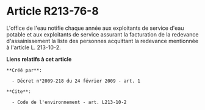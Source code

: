 # Article R213-76-8

L'office de l'eau notifie chaque année aux exploitants de service d'eau potable et aux exploitants de service assurant la
facturation de la redevance d'assainissement la liste des personnes acquittant la redevance mentionnée à l'article L.
213-10-2.

**Liens relatifs à cet article**

	**Créé par**:

	  - Décret n°2009-218 du 24 février 2009 - art. 1

	**Cite**:

	  - Code de l'environnement - art. L213-10-2
